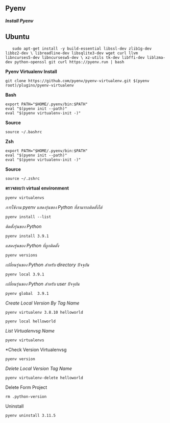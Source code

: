 ## Pyenv

***Install Pyenv***

  **Ubuntu**
 --

       sudo apt-get install -y build-essential libssl-dev zlib1g-dev libbz2-dev \ libreadline-dev libsqlite3-dev wget curl llvm libncurses5-dev libncursesw5-dev \ xz-utils tk-dev libffi-dev liblzma-dev python-openssl git curl https://pyenv.run | bash


**Pyenv Virtualenv Install**

    git clone https://github.com/pyenv/pyenv-virtualenv.git $(pyenv root)/plugins/pyenv-virtualenv

**Bash**

    export PATH="$HOME/.pyenv/bin:$PATH"
    eval "$(pyenv init --path)"
    eval "$(pyenv virtualenv-init -)"

    
**Source** 

    source ~/.bashrc

**Zsh**


    export PATH="$HOME/.pyenv/bin:$PATH"
    eval "$(pyenv init --path)"
    eval "$(pyenv virtualenv-init -)"


**Source** 

    source ~/.zshrc
    
 **ตรวจสอบว่า virtual environment**

    pyenv virtualenvs
   
*การใช้งาน pyenv แสดงรุ่นของ Python ที่สามารถติดตั้งได้*

    pyenv install --list


*ติดตั้งรุ่นของ Python*


    pyenv install 3.9.1

*แสดงรุ่นของ Python ที่ถูกติดตั้ง*

    pyenv versions

*เปลี่ยนรุ่นของ Python สำหรับ directory ปัจจุบัน*

    pyenv local 3.9.1

*เปลี่ยนรุ่นของ Python สำหรับ user ปัจจุบัน*

    pyenv global  3.9.1

*Create Local Version By Tag Name*

    pyenv virtualenv 3.8.10 helloworld

    pyenv local helloworld
    
*List Virtualenvsg Name*

    pyenv virtualenvs
    
*Check Version Virtualenvsg

    pyenv version
    
*Delete Local Version Tag Name*

    pyenv virtualenv-delete helloworld

Delete Form Project

    rm .python-version

Uninstall 

    pyenv uninstall 3.11.5

	
